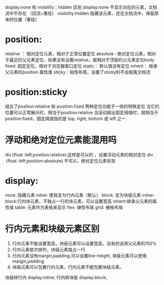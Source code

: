 display:none 和 visibility：hidden 区别
display:none 不显示对应的元素，文档流中不存在 （回流+重绘）
visibility:hidden 隐藏该元素，还在文档流中，保留原来的位置（重绘）

# position:
relative ： 相对定位元素，相对于正常位置定位
absolute : 绝对定位元素，相对于最近的父元素定位，如果没有设置relative，就相对于顶层的父元素定位body
fixed: 固定定位，相对于浏览器窗口定位
static： 默认值没有定位
inherit： 继承父元素的position 属性值
sticky：粘性布局，设置了sticky的不会脱离文档流

# position:sticky
结合了position:relative 和 position:fixed 两种定位功能于一体的特殊定位
当它的位置可以正常展示时，相当于position:relative
当滚动超出固定阀值时，就相当于position:fixed，固定阈值指的是 top, right, bottom 或 left 之一



# 浮动和绝对定位元素能混用吗
div｛float :left;position:relative｝这样是可以的 ，设置浮动元素的相对定位
div｛float :left;position:absolute｝不可以，绝对定位元素失效


# display:
none: 隐藏元素
inline: 使其变为行内元素（默认）
block: 变为块级元素
inline-block:行内块元素，不独占一行的块元素，可以设置宽高
inherit:继承父元素的属性值
table: 元素作为表格来显示
flex: 弹性布局
grid: 栅格布局



# 行内元素和块级元素区别
1. 行内元素不能设置宽高，块级元素可以设置宽高，没有的话用父元素的100%
2. 行内元素依次排列，块级元素独占一行
3. 行内元素没有margin,padding,可以设置line-height, 块级元素可以使用margin,padding
4. 块级元素可以包裹行内元素，行内元素不能包裹块级元素。

块级转行内 display:inline;
行内转块级 display:block;